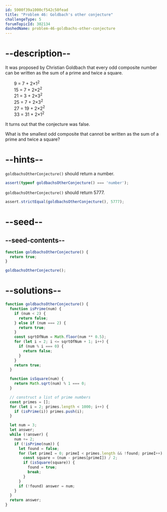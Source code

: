 ```yaml
---
id: 5900f39a1000cf542c50fead
title: "Problem 46: Goldbach's other conjecture"
challengeType: 5
forumTopicId: 302134
dashedName: problem-46-goldbachs-other-conjecture
---
```


# --description--

It was proposed by Christian Goldbach that every odd composite number can be written as the sum of a prime and twice a square.

<div style='margin-left: 2em;'>
  9 = 7 + 2×1<sup>2</sup><br>
  15 = 7 + 2×2<sup>2</sup><br>
  21 = 3 + 2×3<sup>2</sup><br>
  25 = 7 + 2×3<sup>2</sup><br>
  27 = 19 + 2×2<sup>2</sup><br>
  33 = 31 + 2×1<sup>2</sup>
</div>

It turns out that the conjecture was false.

What is the smallest odd composite that cannot be written as the sum of a prime and twice a square?

# --hints--

`goldbachsOtherConjecture()` should return a number.

```js
assert(typeof goldbachsOtherConjecture() === 'number');
```

`goldbachsOtherConjecture()` should return 5777.

```js
assert.strictEqual(goldbachsOtherConjecture(), 5777);
```

# --seed--

## --seed-contents--

```js
function goldbachsOtherConjecture() {
  return true;
}

goldbachsOtherConjecture();
```

# --solutions--

```js
function goldbachsOtherConjecture() {
  function isPrime(num) {
    if (num < 2) {
      return false;
    } else if (num === 2) {
      return true;
    }
    const sqrtOfNum = Math.floor(num ** 0.5);
    for (let i = 2; i <= sqrtOfNum + 1; i++) {
      if (num % i === 0) {
        return false;
      }
    }
    return true;
  }

  function isSquare(num) {
    return Math.sqrt(num) % 1 === 0;
  }

  // construct a list of prime numbers
  const primes = [];
  for (let i = 2; primes.length < 1000; i++) {
    if (isPrime(i)) primes.push(i);
  }

  let num = 3;
  let answer;
  while (!answer) {
    num += 2;
    if (!isPrime(num)) {
      let found = false;
      for (let primeI = 0; primeI < primes.length && !found; primeI++) {
        const square = (num - primes[primeI]) / 2;
        if (isSquare(square)) {
          found = true;
          break;
        }
      }
      if (!found) answer = num;
    }
  }
  return answer;
}
```
